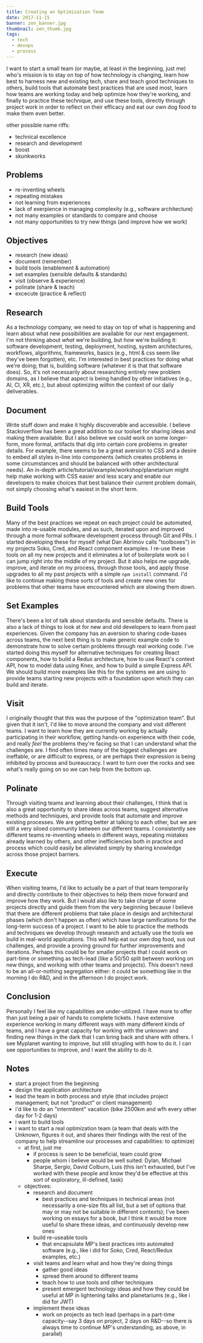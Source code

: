 ```yaml
---
title: Creating an Optimization Team
date: 2017-11-15
banner: zen_banner.jpg
thumbnail: zen_thumb.jpg
tags:
  - tech
  - devops
  - process
---
```


I want to start a small team (or maybe, at least in the beginning, just me)
who's mission is to stay on top of how technology is changing, learn how best
to harness new and existing tech, share and teach good techniques to others,
build tools that automate best practices that are used most, learn how teams
are working today and help optimize how they're working, and finally to
practice these technique, and use these tools, directly through project work in
order to reflect on their efficacy and eat our own dog food to make them even
better.

other possible name riffs:

- technical excellence
- research and development 
- boost 
- skunkworks 


Problems
--------

- re-inventing wheels
- repeating mistakes
- not learning from experiences
- lack of exerpience in managing complexity (e.g., software architecture)
- not many examples or standards to compare and choose
- not many opportunities to try new things (and improve how we work)


Objectives
----------

- research (new ideas)
- document (remember)
- build tools (enablement & automation)
- set examples (sensible defaults & standards)
- visit (observe & experience)
- polinate (share & teach)
- excecute (practice & reflect)


Research
--------

As a technology company, we need to stay on top of what is happening and learn
about what new possibilities are available for our next engagement. I'm not
thinking about *what* we're building, but *how* we're building it: software
development, testing, deployment, hosting, system architectures, workflows,
algorithms, frameworks, basics (e.g., html & css seem like they've been
forgotten), etc. I'm interested in best practices for doing what we're doing;
that is, building software (whatever it is that that software does). So, it's
not necessarily about researching entirely new problem domains, as I believe
that aspect is being handled by other initiatives (e.g., AI, CI, XR, etc.), but
about optimizing within the context of our daily deliverables.


Document
--------

Write stuff down and make it highly discoverable and accessible. I believe
Stackoverflow has been a great addition to our toolset for sharing ideas and
making them available. But I also believe we could work on some longer-form,
more formal, artifacts that dig into certain core problems in greater details.
For example, there seems to be a great aversion to CSS and a desire to embed
all styles in-line into components (which creates problems in some
circumstances and should be balanced with other architectural needs). An
in-depth article/tutorial/example/workshop/planetarium might help make working
with CSS easier and less scary and enable our developers to make choices that
best balance their current problem domain, not simply choosing what's easiest
in the short term.


Build Tools
-----------

Many of the best practices we repeat on each project could be automated, made
into re-usable modules, and as such, iterated upon and improved through a more
formal software development process through Git and PRs. I started developing
these for myself (what Dan Abrimov calls "toolboxes") in my projects Soko,
Cred, and React component examples. I re-use these tools on all my new projects
and it eliminates a lot of boilerplate work so I can jump right into the middle
of my project. But it also helps me upgrade, improve, and iterate on my
process, through those tools, and apply those upgrades to all my past projects
with a simple `npm install` command. I'd like to continue making these sorts of
tools and create new ones for problems that other teams have encountered which
are slowing them down.


Set Examples
------------

There's been a lot of talk about standards and sensible defaults. There is also
a lack of things to look at for new and old developers to learn from past
experiences. Given the company has an aversion to sharing code-bases across
teams, the next best thing is to make generic example code to demonstrate how
to solve certain problems through real working code. I've started doing this
myself for alternative techniques for creating React components, how to build a
Redux architecture, how to use React's context API, how to model data using
Knex, and how to build a simple Express API. We should build more examples like
this for the systems we are using to provide teams starting new projects with a
foundation upon which they can build and iterate.


Visit
-----

I originally thought that this was the purpose of the "optimization team". But
given that it isn't, I'd like to move around the company and visit different
teams. I want to learn how they are currently working by actually participating
in their workflow, getting hands-on experience with their code, and
really *feel* the problems they're facing so that I can understand what the
challenges are. I find often times many of the biggest challenges are
ineffable, or are difficult to express, or are perhaps their expression is
being inhibited by process and bureaucracy. I want to turn over the rocks and
see what's really going on so we can help from the bottom up.


Polinate
--------

Through visiting teams and learning about their challenges, I think that is also
a great opportunity to share ideas across teams, suggest alternative methods
and techniques, and provide tools that automate and improve existing processes.
We are getting better at talking to each other, but we are still a very siloed
community between our different teams. I consistently see different teams
re-inventing wheels in different ways, repeating mistakes already learned by
others, and other inefficiencies both in practice and process which could
easily be alleviated simply by sharing knowledge across those project
barriers.


Execute
-------

When visiting teams, I'd like to actually be a part of that team temporarily and
directly contribute to their objectives to help them move forward and improve
how they work. But I would also like to take charge of some projects directly
and guide them from the very beginning because I believe that there are
different problems that take place in design and architectural phases
(which don't happen as often) which have large ramifications for the long-term
success of a project. I want to be able to practice the methods and techniques
we develop through research and actually use the tools we build in real-world
applications. This will help eat our own dog food, sus out challenges, and
provide a proving ground for further improvements and iterations. Perhaps this
could be for smaller projects that I could work on part-time or something as
tech-lead (like a 50/50 split between working on new things, and working with
other teams and projects). This doesn't need to be an all-or-nothing
segregation either: it could be something like in the morning I do R&D, and in
the afternoon I do project work.


Conclusion
----------

Personally I feel like my capabilities are under-utilized. I have more to offer
than just being a pair of hands to complete tickets. I have extensive
experience working in many different ways with many different kinds of teams,
and I have a great capacity for working with the unknown and finding new things
in the dark that I can bring back and share with others. I see Myplanet wanting
to improve, but still strugling with how to do it. I can see opportunities to
improve, and I want the ability to do it.


Notes
-----

- start a project from the beginning
- design the application architecture
- lead the team in both process and style (that includes project management; but
  not "product" or client management)
- i'd like to do an "intermitent" vacation (bike 2500km and wfh every other day
  for 1-2 days)
- i want to build tools
- i want to start a real optimization team (a team that deals with the Unknown,
  figures it out, and shares their findings with the rest of the company to
  help streamline our processes and capabilities: to optimize)
  - at first, just me
    - if process is seen to be beneficial, team could grow
    - people whom i believe would be well suited: Dylan, Michael Sharpe, Sergio,
      David Colburn, Luis (this isn't exhausted, but I've worked with these
      people and know they'd be effective at this sort of exploratory,
      ill-defined, task)
  - objectives:
    - research and document 
      - best practices and techniques in technical areas (not necessarily a
       one-size fits all list, but a set of options that may or may not be
       suitable in different contexts); I've been working on essays for a book,
       but I think it would be more useful to share these ideas, and
       continuously develop new ones
    - build re-useable tools 
      - that encapsulate MP's best practices into automated software (e.g., like
       i did for Soko, Cred, React/Redux examples, etc.)
    - visit teams and learn what and how they're doing things
      - gather good ideas
      - spread them around to different teams
      - teach how to use tools and other techniques
      - present emergent technology ideas and how they could be useful at MP in
        lightening talks and planetariums (e.g., like i did for JWT)
    - implement these ideas 
      - work on projects as tech lead (perhaps in a part-time capacity--say 3
        days on project, 2 days on R&D--so there is always time to continue
        MP's understanding, as above, in parallel)
